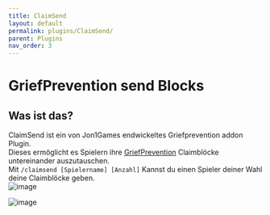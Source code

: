 ```yaml
---
title: ClaimSend
layout: default
permalink: plugins/ClaimSend/
parent: Plugins
nav_order: 3
---
```


# GriefPrevention send Blocks

## Was ist das?

ClaimSend ist ein von Jon1Games endwickeltes Griefprevention addon Plugin.<br>
Dieses ermöglicht es Spielern ihre [GriefPrevention](https://www.spigotmc.org/resources/griefprevention.1884/) Claimblöcke untereinander auszutauschen.<br>
Mit `/claimsend [Spielername] [Anzahl]` Kannst du einen Spieler deiner Wahl deine Claimblöcke geben.
<br>
![image](https://github.com/Jon1Games/GamingLoungeWiki/assets/118659471/07f86db1-7ec8-43ca-8fae-c04391414bfb)<br>

![image](https://github.com/Jon1Games/GamingLoungeWiki/assets/118659471/2b176fba-71d7-4894-8700-585f7f175cbd)
